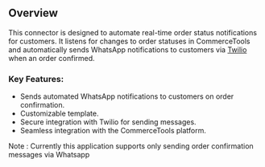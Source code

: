 ## Overview

This connector is designed to automate real-time order status notifications for customers. It listens for changes to order statuses in CommerceTools and automatically sends WhatsApp notifications to customers via [Twilio ](https://www.twilio.com/)when an order confirmed.

### Key Features:

* Sends automated WhatsApp notifications to customers on order confirmation.
* Customizable template.
* Secure integration with Twilio for sending messages.
* Seamless integration with the CommerceTools platform.

Note : Currently this application supports only sending order confirmation messages via Whatsapp
